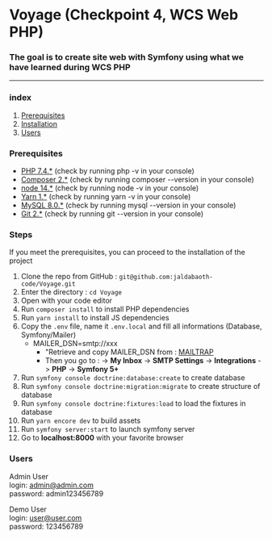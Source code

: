 <h1>Voyage (Checkpoint 4, WCS Web PHP)</h1>

### The goal is to create site web with Symfony using what we have learned during WCS PHP


---

### index

1. [Prerequisites](#Prerequisites)
2. [Installation](#Steps)
3. [Users](#Users)

### Prerequisites

* [PHP 7.4.*](https://www.php.net/releases/7_4_0.php) (check by running php -v in your console)
* [Composer 2.*](https://getcomposer.org/) (check by running composer --version in your console)
* [node 14.*](https://nodejs.org/en/) (check by running node -v in your console)
* [Yarn 1.*](https://yarnpkg.com/) (check by running yarn -v in your console)
* [MySQL 8.0.*](https://www.mysql.com/fr/) (check by running mysql --version in your console)
* [Git 2.*](https://git-scm.com/) (check by running git --version in your console)

### Steps

If you meet the prerequisites, you can proceed to the installation of the project 

1. Clone the repo from GitHub : `git@github.com:jaldabaoth-code/Voyage.git`
2. Enter the directory : `cd Voyage`
3. Open with your code editor
4. Run `composer install` to install PHP dependencies
5. Run `yarn install` to install JS dependencies
6. Copy the `.env` file, name it `.env.local` and fill all informations (Database, Symfony/Mailer)
    - MAILER_DSN=smtp://xxx<br/>
        * "Retrieve and copy MAILER_DSN from : <a href="https://mailtrap.io/inboxes">MAILTRAP</a>
        * Then you go to : -> <b>My Inbox</b> -> <b>SMTP Settings</b> -> <b>Integrations</b> -> <b>PHP</b> -> <b>Symfony 5+</b>
7. Run `symfony console doctrine:database:create` to create database
8. Run `symfony console doctrine:migration:migrate` to create structure of database
9. Run `symfony console doctrine:fixtures:load` to load the fixtures in database
10. Run `yarn encore dev` to build assets
11. Run `symfony server:start` to launch symfony server
12. Go to <b>localhost:8000</b> with your favorite browser

### Users

Admin User<br/>
login: admin@admin.com<br/>
password: admin123456789

Demo User<br/>
login: user@user.com<br/>
password: 123456789
